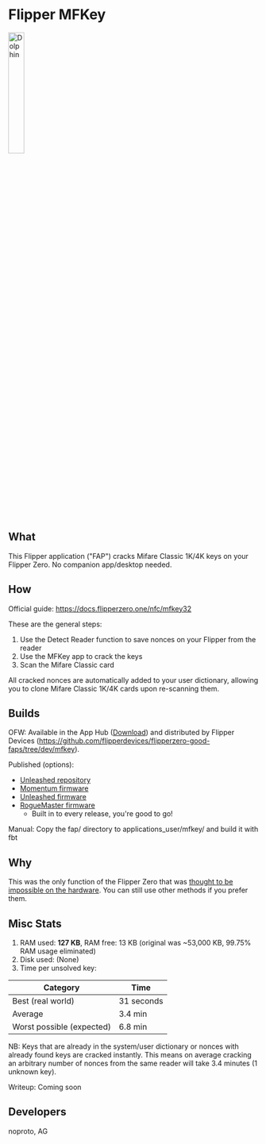 # Flipper MFKey

<img src="https://github.com/noproto/FlipperMfkey/assets/11845893/c10f143b-f8f8-4e20-afb6-f6f2be116f9f" alt="Dolphin" width=25%>

## What
This Flipper application ("FAP") cracks Mifare Classic 1K/4K keys on your Flipper Zero. No companion app/desktop needed.

## How
Official guide: https://docs.flipperzero.one/nfc/mfkey32

These are the general steps:

1. Use the Detect Reader function to save nonces on your Flipper from the reader
2. Use the MFKey app to crack the keys
3. Scan the Mifare Classic card

All cracked nonces are automatically added to your user dictionary, allowing you to clone Mifare Classic 1K/4K cards upon re-scanning them.

## Builds
OFW: Available in the App Hub ([Download](https://lab.flipper.net/apps/mfkey)) and distributed by Flipper Devices (https://github.com/flipperdevices/flipperzero-good-faps/tree/dev/mfkey).

Published (options):
* [Unleashed repository](https://github.com/xMasterX/all-the-plugins/tree/dev/base_pack/mfkey)
* [Momentum firmware](https://github.com/Next-Flip/Momentum-Firmware/releases)
* [Unleashed firmware](https://github.com/DarkFlippers/unleashed-firmware/releases/latest)
* [RogueMaster firmware](https://github.com/RogueMaster/flipperzero-firmware-wPlugins/releases/latest)
  * Built in to every release, you're good to go!

Manual: Copy the fap/ directory to applications_user/mfkey/ and build it with fbt

## Why
This was the only function of the Flipper Zero that was [thought to be impossible on the hardware](https://old.reddit.com/r/flipperzero/comments/is31re/comment/g72077x/). You can still use other methods if you prefer them.

## Misc Stats
1. RAM used: **127 KB**, RAM free: 13 KB (original was ~53,000 KB, 99.75% RAM usage eliminated)
2. Disk used: (None)
3. Time per unsolved key:

| Category | Time |
| -------- | ---- |
| Best (real world) | 31 seconds |
| Average | 3.4 min |
| Worst possible (expected) | 6.8 min |

NB: Keys that are already in the system/user dictionary or nonces with already found keys are cracked instantly. This means on average cracking an arbitrary number of nonces from the same reader will take 3.4 minutes (1 unknown key).

Writeup: Coming soon

## Developers
noproto, AG
